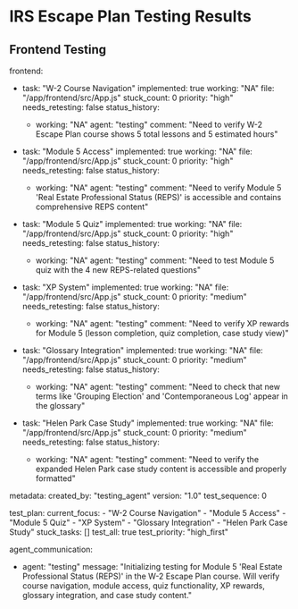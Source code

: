 
# IRS Escape Plan Testing Results

## Frontend Testing

frontend:
  - task: "W-2 Course Navigation"
    implemented: true
    working: "NA"
    file: "/app/frontend/src/App.js"
    stuck_count: 0
    priority: "high"
    needs_retesting: false
    status_history:
      - working: "NA"
        agent: "testing"
        comment: "Need to verify W-2 Escape Plan course shows 5 total lessons and 5 estimated hours"

  - task: "Module 5 Access"
    implemented: true
    working: "NA"
    file: "/app/frontend/src/App.js"
    stuck_count: 0
    priority: "high"
    needs_retesting: false
    status_history:
      - working: "NA"
        agent: "testing"
        comment: "Need to verify Module 5 'Real Estate Professional Status (REPS)' is accessible and contains comprehensive REPS content"

  - task: "Module 5 Quiz"
    implemented: true
    working: "NA"
    file: "/app/frontend/src/App.js"
    stuck_count: 0
    priority: "high"
    needs_retesting: false
    status_history:
      - working: "NA"
        agent: "testing"
        comment: "Need to test Module 5 quiz with the 4 new REPS-related questions"

  - task: "XP System"
    implemented: true
    working: "NA"
    file: "/app/frontend/src/App.js"
    stuck_count: 0
    priority: "medium"
    needs_retesting: false
    status_history:
      - working: "NA"
        agent: "testing"
        comment: "Need to verify XP rewards for Module 5 (lesson completion, quiz completion, case study view)"

  - task: "Glossary Integration"
    implemented: true
    working: "NA"
    file: "/app/frontend/src/App.js"
    stuck_count: 0
    priority: "medium"
    needs_retesting: false
    status_history:
      - working: "NA"
        agent: "testing"
        comment: "Need to check that new terms like 'Grouping Election' and 'Contemporaneous Log' appear in the glossary"

  - task: "Helen Park Case Study"
    implemented: true
    working: "NA"
    file: "/app/frontend/src/App.js"
    stuck_count: 0
    priority: "medium"
    needs_retesting: false
    status_history:
      - working: "NA"
        agent: "testing"
        comment: "Need to verify the expanded Helen Park case study content is accessible and properly formatted"

metadata:
  created_by: "testing_agent"
  version: "1.0"
  test_sequence: 0

test_plan:
  current_focus:
    - "W-2 Course Navigation"
    - "Module 5 Access"
    - "Module 5 Quiz"
    - "XP System"
    - "Glossary Integration"
    - "Helen Park Case Study"
  stuck_tasks: []
  test_all: true
  test_priority: "high_first"

agent_communication:
  - agent: "testing"
    message: "Initializing testing for Module 5 'Real Estate Professional Status (REPS)' in the W-2 Escape Plan course. Will verify course navigation, module access, quiz functionality, XP rewards, glossary integration, and case study content."
